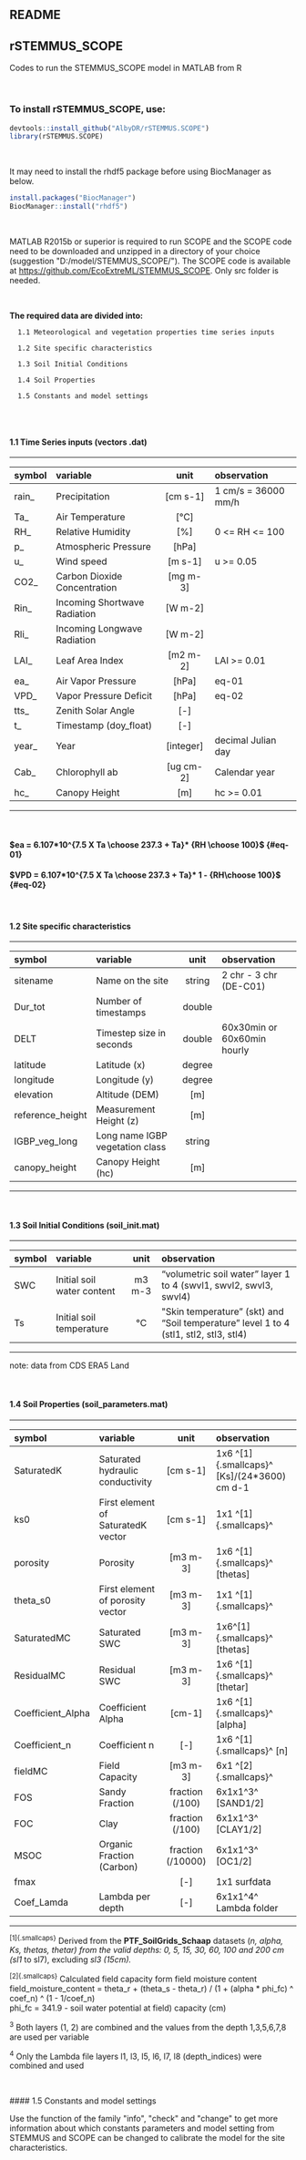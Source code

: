 ## README

## rSTEMMUS_SCOPE

Codes to run the STEMMUS_SCOPE model in MATLAB from R

<br/>

### To install rSTEMMUS_SCOPE, use:

``` r
devtools::install_github("AlbyDR/rSTEMMUS.SCOPE")
library(rSTEMMUS.SCOPE)
```

<br/>

It may need to install the rhdf5 package before using BiocManager as below.

``` r
install.packages("BiocManager")
BiocManager::install("rhdf5")
```

<br/>

MATLAB R2015b or superior is required to run SCOPE and the SCOPE code need to be downloaded and unzipped in a directory of your choice (suggestion "D:/model/STEMMUS_SCOPE/"). The SCOPE code is available at <https://github.com/EcoExtreML/STEMMUS_SCOPE>. Only src folder is needed.

<br/>

**The required data are divided into:**

```         
  1.1 Meteorological and vegetation properties time series inputs
  
  1.2 Site specific characteristics

  1.3 Soil Initial Conditions
  
  1.4 Soil Properties

  1.5 Constants and model settings
  
```

<br/>

#### 1.1 Time Series inputs (vectors .dat)

------------------------------------------------------------------------

| symbol | variable                     |   unit    | observation         |
|:-------|:-----------------------------|:---------:|:--------------------|
| rain\_ | Precipitation                | [cm s-1]  | 1 cm/s = 36000 mm/h |
| Ta\_   | Air Temperature              |   [°C]    |                     |
| RH\_   | Relative Humidity            |    [%]    | 0 \<= RH \<= 100    |
| p\_    | Atmospheric Pressure         |   [hPa]   |                     |
| u\_    | Wind speed                   |  [m s-1]  | u \>= 0.05          |
| CO2\_  | Carbon Dioxide Concentration | [mg m-3]  |                     |
| Rin\_  | Incoming Shortwave Radiation |  [W m-2]  |                     |
| Rli\_  | Incoming Longwave Radiation  |  [W m-2]  |                     |
| LAI\_  | Leaf Area Index              | [m2 m-2]  | LAI \>= 0.01        |
| ea\_   | Air Vapor Pressure           |   [hPa]   | eq-01               |
| VPD\_  | Vapor Pressure Deficit       |   [hPa]   | eq-02               |
| tts\_  | Zenith Solar Angle           |    [-]    |                     |
| t\_    | Timestamp (doy_float)        |    [-]    |                     |
| year\_ | Year                         | [integer] | decimal Julian day  |
| Cab\_  | Chlorophyll ab               | [ug cm-2] | Calendar year       |
| hc\_   | Canopy Height                |    [m]    | hc \>= 0.01         |

------------------------------------------------------------------------

<br/>

#### $ea = 6.107*10^{7.5 X Ta \choose 237.3 + Ta}* {RH \choose 100}$ {#eq-01}

#### $VPD = 6.107*10^{7.5 X Ta \choose 237.3 + Ta}* 1 - {RH\choose 100}$ {#eq-02}

<br/>

#### 1.2 Site specific characteristics

------------------------------------------------------------------------

| symbol | variable | unit | observation |
|:---------------|:---------------------|:--------------:|:------------------|
| sitename | Name on the site | string | 2 chr - 3 chr (DE-C01) |
| Dur_tot | Number of timestamps | double |  |
| DELT | Timestep size in seconds | double | 60x30min or 60x60min hourly |
| latitude | Latitude (x) | degree |  |
| longitude | Longitude (y) | degree |  |
| elevation | Altitude (DEM) | [m] |  |
| reference_height | Measurement Height (z) | [m] |  |
| IGBP_veg_long | Long name IGBP vegetation class | string |  |
| canopy_height | Canopy Height (hc) | [m] |  |

------------------------------------------------------------------------

<br/>

#### 1.3 Soil Initial Conditions (soil_init.mat)

------------------------------------------------------------------------

| symbol | variable | unit | observation |
|:-----------|:-----------|:----------:|:------------------------------------|
| SWC | Initial soil water content | m3 m-3 | “volumetric soil water” layer 1 to 4 (swvl1, swvl2, swvl3, swvl4) |
| Ts | Initial soil temperature | °C | "Skin temperature” (skt) and “Soil temperature” level 1 to 4 (stl1, stl2, stl3, stl4) |

------------------------------------------------------------------------

note: data from CDS ERA5 Land

<br/>

#### 1.4 Soil Properties (soil_parameters.mat)

------------------------------------------------------------------------

| symbol | variable | unit | observation |
|:--------------|:-----------------|:-------------:|:----------------------|
| SaturatedK | Saturated hydraulic conductivity | [cm s-1] | 1x6 ^[1]{.smallcaps}^ [Ks]/(24\*3600) cm d-1 |
| ks0 | First element of SaturatedK vector | [cm s-1] | 1x1 ^[1]{.smallcaps}^ |
| porosity | Porosity | [m3 m-3] | 1x6 ^[1]{.smallcaps}^ [thetas] |
| theta_s0 | First element of porosity vector | [m3 m-3] | 1x1 ^[1]{.smallcaps}^ |
| SaturatedMC | Saturated SWC | [m3 m-3] | 1x6^[1]{.smallcaps}^ [thetas] |
| ResidualMC | Residual SWC | [m3 m-3] | 1x6 ^[1]{.smallcaps}^ [thetar] |
| Coefficient_Alpha | Coefficient Alpha | [cm-1] | 1x6 ^[1]{.smallcaps}^ [alpha] |
| Coefficient_n | Coefficient n | [-] | 1x6 ^[1]{.smallcaps}^ [n] |
| fieldMC | Field Capacity | [m3 m-3] | 6x1 ^[2]{.smallcaps}^ |
| FOS | Sandy Fraction | fraction (/100) | 6x1x1^3^ [SAND1/2] |
| FOC | Clay | fraction (/100) | 6x1x1^3^ [CLAY1/2] |
| MSOC | Organic Fraction (Carbon) | fraction (/10000) | 6x1x1^3^ [OC1/2] |
| fmax |  | [-] | 1x1 surfdata |
| Coef_Lamda | Lambda per depth | [-] | 6x1x1^4^ Lambda folder |

------------------------------------------------------------------------

<sup>[1]{.smallcaps}</sup> Derived from the **PTF_SoilGrids_Schaap** datasets (*n, alpha, Ks, thetas, thetar) from the valid depths: 0, 5, 15, 30, 60, 100 and 200 cm (sl1* to sl7), excluding *sl3 (15cm).*

<sup>[2]{.smallcaps}</sup> Calculated field capacity form field moisture content\
field_moisture_content = theta_r + (theta_s - theta_r) / (1 + (alpha \* phi_fc) \^ coef_n) \^ (1 - 1/coef_n)\
phi_fc = 341.9 - soil water potential at field) capacity (cm)

<sup>3</sup> Both layers (1, 2) are combined and the values from the depth 1,3,5,6,7,8 are used per variable

<sup>4</sup> Only the Lambda file layers l1, l3, l5, l6, l7, l8 (depth_indices) were combined and used

<br/>

\#### 1.5 Constants and model settings

Use the function of the family "info", "check" and "change" to get more information about which constants parameters and model setting from STEMMUS and SCOPE can be changed to calibrate the model for the site characteristics.
